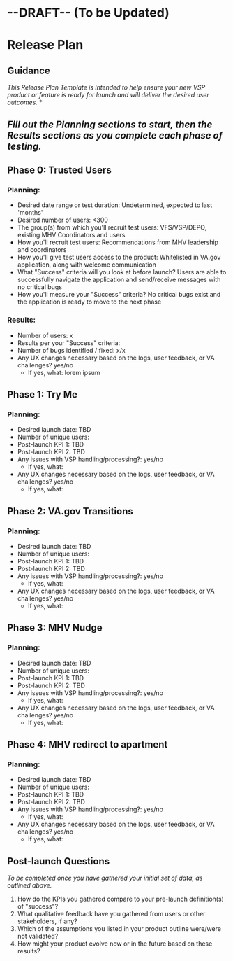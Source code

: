 # --DRAFT-- (To be Updated)

# Release Plan
## Guidance

_This Release Plan Template is intended to help ensure your new VSP product or feature is ready for launch and will deliver the desired user outcomes._
*

_Fill out the **Planning** sections to start, then the **Results** sections as you complete each phase of testing._
---

## Phase 0: Trusted Users

### Planning:
- Desired date range or test duration: Undetermined, expected to last 'months'
- Desired number of users: <300
- The group(s) from which you'll recruit test users: VFS/VSP/DEPO, existing MHV Coordinators and users
- How you'll recruit test users: Recommendations from MHV leadership and coordinators
- How you'll give test users access to the product: Whitelisted in VA.gov application, along with welcome communication
- What "Success" criteria will you look at before launch? Users are able to successfully navigate the application and send/receive messages with no critical bugs
- How you'll measure your "Success" criteria? No critical bugs exist and the application is ready to move to the next phase

### Results:
- Number of users: x 	
- Results per your "Success" criteria:
- Number of bugs identified / fixed: x/x
- Any UX changes necessary based on the logs, user feedback, or VA challenges? yes/no
  - If yes, what: lorem ipsum  

## Phase 1: Try Me
### Planning:
- Desired launch date: TBD
- Number of unique users:
- Post-launch KPI 1: TBD
- Post-launch KPI 2: TBD
- Any issues with VSP handling/processing?: yes/no
  - If yes, what:
- Any UX changes necessary based on the logs, user feedback, or VA challenges? yes/no
  - If yes, what: 

## Phase 2: VA.gov Transitions
### Planning:
- Desired launch date: TBD
- Number of unique users:
- Post-launch KPI 1: TBD
- Post-launch KPI 2: TBD
- Any issues with VSP handling/processing?: yes/no
  - If yes, what:
- Any UX changes necessary based on the logs, user feedback, or VA challenges? yes/no
  - If yes, what: 

## Phase 3: MHV Nudge
### Planning:
- Desired launch date: TBD
- Number of unique users:
- Post-launch KPI 1: TBD
- Post-launch KPI 2: TBD
- Any issues with VSP handling/processing?: yes/no
  - If yes, what:
- Any UX changes necessary based on the logs, user feedback, or VA challenges? yes/no
  - If yes, what: 

## Phase 4: MHV redirect to apartment
### Planning:
- Desired launch date: TBD
- Number of unique users:
- Post-launch KPI 1: TBD
- Post-launch KPI 2: TBD
- Any issues with VSP handling/processing?: yes/no
  - If yes, what:
- Any UX changes necessary based on the logs, user feedback, or VA challenges? yes/no
  - If yes, what: 



## Post-launch Questions

*To be completed once you have gathered your initial set of data, as outlined above.*

1. How do the KPIs you gathered compare to your pre-launch definition(s) of "success"?
2. What qualitative feedback have you gathered from users or other stakeholders, if any?
3. Which of the assumptions you listed in your product outline were/were not validated?
4. How might your product evolve now or in the future based on these results?


